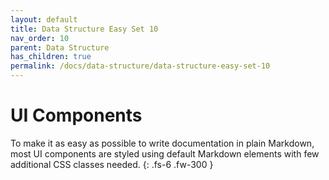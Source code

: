 ```yaml
---
layout: default
title: Data Structure Easy Set 10
nav_order: 10
parent: Data Structure
has_children: true
permalink: /docs/data-structure/data-structure-easy-set-10
---
```


# UI Components

To make it as easy as possible to write documentation in plain Markdown, most UI components are styled using default Markdown elements with few additional CSS classes needed.
{: .fs-6 .fw-300 }

